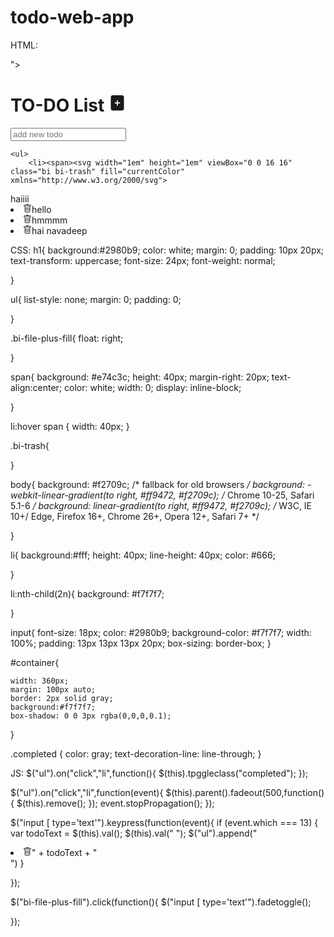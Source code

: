 # todo-web-app

HTML:
<!DOCTYPE html>
<html>
<head>
	<title>TODO LIST</title>
	<link rel="stylesheet" type="text/css" href="todocss.css">
	<script type="text/javascript"  src="todojs.js"></script>
	<script type="text/javascript" src="jquery-3.5.1.min.js"></script>
	<script type="text/javascript" src="jquery-migrate-3.3.0.min"></script>
	<link rel="stylesheet" type="text/css" href="<link rel="stylesheet" href="https://stackpath.bootstrapcdn.com/bootstrap/4.5.0/css/bootstrap.min.css" integrity="sha384-9aIt2nRpC12Uk9gS9baDl411NQApFmC26EwAOH8WgZl5MYYxFfc+NcPb1dKGj7Sk" crossorigin="anonymous">">
</head>
<body>

<div id="container">
	<h1>TO-DO List <svg width="1em" height="1em" viewBox="0 0 16 16" class="bi bi-file-plus-fill" fill="currentColor" xmlns="http://www.w3.org/2000/svg">
  <path fill-rule="evenodd" d="M12 1H4a2 2 0 0 0-2 2v10a2 2 0 0 0 2 2h8a2 2 0 0 0 2-2V3a2 2 0 0 0-2-2zM8.5 6a.5.5 0 0 0-1 0v1.5H6a.5.5 0 0 0 0 1h1.5V10a.5.5 0 0 0 1 0V8.5H10a.5.5 0 0 0 0-1H8.5V6z"/>
</svg></i></h1>
	<input type="text" name="enter todo" placeholder="add new todo">

	<ul>
		<li><span><svg width="1em" height="1em" viewBox="0 0 16 16" class="bi bi-trash" fill="currentColor" xmlns="http://www.w3.org/2000/svg">
  <path d="M5.5 5.5A.5.5 0 0 1 6 6v6a.5.5 0 0 1-1 0V6a.5.5 0 0 1 .5-.5zm2.5 0a.5.5 0 0 1 .5.5v6a.5.5 0 0 1-1 0V6a.5.5 0 0 1 .5-.5zm3 .5a.5.5 0 0 0-1 0v6a.5.5 0 0 0 1 0V6z"/>
  <path fill-rule="evenodd" d="M14.5 3a1 1 0 0 1-1 1H13v9a2 2 0 0 1-2 2H5a2 2 0 0 1-2-2V4h-.5a1 1 0 0 1-1-1V2a1 1 0 0 1 1-1H6a1 1 0 0 1 1-1h2a1 1 0 0 1 1 1h3.5a1 1 0 0 1 1 1v1zM4.118 4L4 4.059V13a1 1 0 0 0 1 1h6a1 1 0 0 0 1-1V4.059L11.882 4H4.118zM2.5 3V2h11v1h-11z"/>
</svg></span>haiiii</li>
		<li><span><svg width="1em" height="1em" viewBox="0 0 16 16" class="bi bi-trash" fill="currentColor" xmlns="http://www.w3.org/2000/svg">
  <path d="M5.5 5.5A.5.5 0 0 1 6 6v6a.5.5 0 0 1-1 0V6a.5.5 0 0 1 .5-.5zm2.5 0a.5.5 0 0 1 .5.5v6a.5.5 0 0 1-1 0V6a.5.5 0 0 1 .5-.5zm3 .5a.5.5 0 0 0-1 0v6a.5.5 0 0 0 1 0V6z"/>
  <path fill-rule="evenodd" d="M14.5 3a1 1 0 0 1-1 1H13v9a2 2 0 0 1-2 2H5a2 2 0 0 1-2-2V4h-.5a1 1 0 0 1-1-1V2a1 1 0 0 1 1-1H6a1 1 0 0 1 1-1h2a1 1 0 0 1 1 1h3.5a1 1 0 0 1 1 1v1zM4.118 4L4 4.059V13a1 1 0 0 0 1 1h6a1 1 0 0 0 1-1V4.059L11.882 4H4.118zM2.5 3V2h11v1h-11z"/>
</svg></span>hello</li>
		<li><span><svg width="1em" height="1em" viewBox="0 0 16 16" class="bi bi-trash" fill="currentColor" xmlns="http://www.w3.org/2000/svg">
  <path d="M5.5 5.5A.5.5 0 0 1 6 6v6a.5.5 0 0 1-1 0V6a.5.5 0 0 1 .5-.5zm2.5 0a.5.5 0 0 1 .5.5v6a.5.5 0 0 1-1 0V6a.5.5 0 0 1 .5-.5zm3 .5a.5.5 0 0 0-1 0v6a.5.5 0 0 0 1 0V6z"/>
  <path fill-rule="evenodd" d="M14.5 3a1 1 0 0 1-1 1H13v9a2 2 0 0 1-2 2H5a2 2 0 0 1-2-2V4h-.5a1 1 0 0 1-1-1V2a1 1 0 0 1 1-1H6a1 1 0 0 1 1-1h2a1 1 0 0 1 1 1h3.5a1 1 0 0 1 1 1v1zM4.118 4L4 4.059V13a1 1 0 0 0 1 1h6a1 1 0 0 0 1-1V4.059L11.882 4H4.118zM2.5 3V2h11v1h-11z"/>
</svg></span>hmmmm</li>

  <li><span><svg width="1em" height="1em" viewBox="0 0 16 16" class="bi bi-trash" fill="currentColor" xmlns="http://www.w3.org/2000/svg">
  <path d="M5.5 5.5A.5.5 0 0 1 6 6v6a.5.5 0 0 1-1 0V6a.5.5 0 0 1 .5-.5zm2.5 0a.5.5 0 0 1 .5.5v6a.5.5 0 0 1-1 0V6a.5.5 0 0 1 .5-.5zm3 .5a.5.5 0 0 0-1 0v6a.5.5 0 0 0 1 0V6z"/>
  <path fill-rule="evenodd" d="M14.5 3a1 1 0 0 1-1 1H13v9a2 2 0 0 1-2 2H5a2 2 0 0 1-2-2V4h-.5a1 1 0 0 1-1-1V2a1 1 0 0 1 1-1H6a1 1 0 0 1 1-1h2a1 1 0 0 1 1 1h3.5a1 1 0 0 1 1 1v1zM4.118 4L4 4.059V13a1 1 0 0 0 1 1h6a1 1 0 0 0 1-1V4.059L11.882 4H4.118zM2.5 3V2h11v1h-11z"/>
</svg></span>hai navadeep</li>
	</ul>
	
</div>




</body>
</html>


CSS:
h1{
	background:#2980b9;
	color: white;
	margin: 0;
	padding: 10px 20px;
	text-transform: uppercase;
	font-size: 24px;
	font-weight: normal;

}

ul{
	list-style: none;
	margin: 0;
	padding: 0;

}

.bi-file-plus-fill{
	float: right;


}

span{
	background: #e74c3c;
	height: 40px;
	margin-right: 20px;
	text-align:center;
	color: white;
	width: 0;
	display: inline-block;

}


li:hover span {
	width: 40px;
}


.bi-trash{

}


body{
	background: #f2709c;  /* fallback for old browsers */
background: -webkit-linear-gradient(to right, #ff9472, #f2709c);  /* Chrome 10-25, Safari 5.1-6 */
background: linear-gradient(to right, #ff9472, #f2709c); /* W3C, IE 10+/ Edge, Firefox 16+, Chrome 26+, Opera 12+, Safari 7+ */


}

li{
	background:#fff;
	height: 40px;
	line-height: 40px;
	color: #666;

}

li:nth-child(2n){
    background: #f7f7f7;


}

input{
	font-size: 18px;
	color: #2980b9;
	background-color: #f7f7f7;
	width: 100%;
	padding: 13px 13px 13px 20px;
	box-sizing: border-box;
}



#container{
	
	width: 360px;
	margin: 100px auto;
	border: 2px solid gray; 
	background:#f7f7f7;
	box-shadow: 0 0 3px rgba(0,0,0,0.1);

}

.completed {
	color: gray;
	text-decoration-line: line-through;
}

JS:
$("ul").on("click","li",function(){
   $(this).tpggleclass("completed");
});


$("ul").on("click","li",function(event){
 $(this).parent().fadeout(500,function(){
  $(this).remove();
 });
   event.stopPropagation();
});

$("input [ type='text'").keypress(function(event){
  if (event.which === 13) {
  	var todoText = $(this).val();
  	$(this).val(" ");
  	$("ul").append("<li><span><svg width="1em" height="1em" viewBox="0 0 16 16" class="bi bi-trash" fill="currentColor" xmlns="http://www.w3.org/2000/svg">
  <path d="M5.5 5.5A.5.5 0 0 1 6 6v6a.5.5 0 0 1-1 0V6a.5.5 0 0 1 .5-.5zm2.5 0a.5.5 0 0 1 .5.5v6a.5.5 0 0 1-1 0V6a.5.5 0 0 1 .5-.5zm3 .5a.5.5 0 0 0-1 0v6a.5.5 0 0 0 1 0V6z"/>
  <path fill-rule="evenodd" d="M14.5 3a1 1 0 0 1-1 1H13v9a2 2 0 0 1-2 2H5a2 2 0 0 1-2-2V4h-.5a1 1 0 0 1-1-1V2a1 1 0 0 1 1-1H6a1 1 0 0 1 1-1h2a1 1 0 0 1 1 1h3.5a1 1 0 0 1 1 1v1zM4.118 4L4 4.059V13a1 1 0 0 0 1 1h6a1 1 0 0 0 1-1V4.059L11.882 4H4.118zM2.5 3V2h11v1h-11z"/>
</svg></span>" + todoText + "</li>")
  }


});

$("bi-file-plus-fill").click(function(){
	$("input [ type='text'").fadetoggle();

 });
